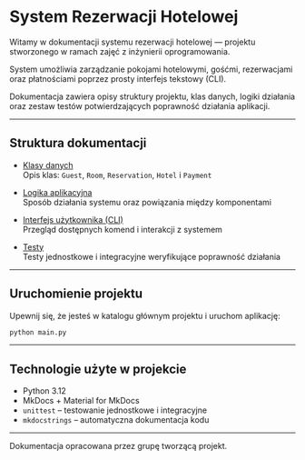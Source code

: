 # System Rezerwacji Hotelowej

Witamy w dokumentacji systemu rezerwacji hotelowej — projektu stworzonego w ramach zajęć z inżynierii oprogramowania.

System umożliwia zarządzanie pokojami hotelowymi, gośćmi, rezerwacjami oraz płatnościami poprzez prosty interfejs tekstowy (CLI). 

Dokumentacja zawiera opisy struktury projektu, klas danych, logiki działania oraz zestaw testów potwierdzających poprawność działania aplikacji.

---

## Struktura dokumentacji

- [Klasy danych](reference/index_klasy.md)  
  Opis klas: `Guest`, `Room`, `Reservation`, `Hotel` i `Payment`

- [Logika aplikacyjna](reference/services/hotel_service.md)  
  Sposób działania systemu oraz powiązania między komponentami

- [Interfejs użytkownika (CLI)](reference/main.md)  
  Przegląd dostępnych komend i interakcji z systemem

- [Testy](reference/tests/index_test.md)  
  Testy jednostkowe i integracyjne weryfikujące poprawność działania

---

## Uruchomienie projektu

Upewnij się, że jesteś w katalogu głównym projektu i uruchom aplikację:

   ```bash
   python main.py
   ```

---

## Technologie użyte w projekcie

- Python 3.12
- MkDocs + Material for MkDocs
- `unittest` – testowanie jednostkowe i integracyjne
- `mkdocstrings` – automatyczna dokumentacja kodu

---

Dokumentacja opracowana przez grupę tworzącą projekt.
